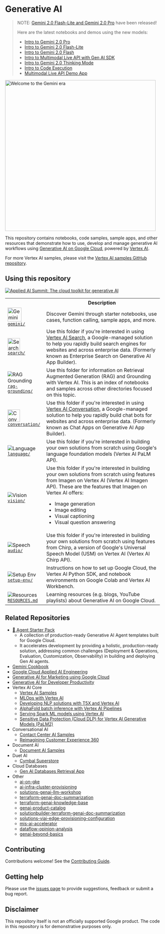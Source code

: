 # Generative AI

> NOTE: [Gemini 2.0 Flash-Lite and Gemini 2.0 Pro](https://cloud.google.com/vertex-ai/generative-ai/docs/gemini-v2) have been released!
>
> Here are the latest notebooks and demos using the new models:
> - [Intro to Gemini 2.0 Pro](gemini/getting-started/intro_gemini_2_0_pro.ipynb)
> - [Intro to Gemini 2.0 Flash-Lite](gemini/getting-started/intro_gemini_2_0_flash_lite.ipynb)
> - [Intro to Gemini 2.0 Flash](gemini/getting-started/intro_gemini_2_0_flash.ipynb)
> - [Intro to Multimodal Live API with Gen AI SDK](gemini/multimodal-live-api/intro_multimodal_live_api_genai_sdk.ipynb)
> - [Intro to Gemini 2.0 Thinking Mode](gemini/getting-started/intro_gemini_2_0_flash_thinking_mode.ipynb)
> - [Intro to Code Execution](gemini/code-execution/intro_code_execution.ipynb)
> - [Multimodal Live API Demo App](gemini/multimodal-live-api/websocket-demo-app/)

<!-- markdownlint-disable MD033 -->

<a href="gemini"><img src="https://lh3.googleusercontent.com/eDr6pYKs1tT0iK0nt3pPhvVlP2Wn96fbGqbWgBAARRZ7isej037g_tWobjV8zQkxOsWzJuEH8p-fksczXUOeqxGZZIo_HUCdkn8q-a4fuwATD7Q9Xrs=w2456-l100-sg-rj-c0xffffff" style="width:35em" alt="Welcome to the Gemini era"></a>

This repository contains notebooks, code samples, sample apps, and other resources that demonstrate how to use, develop and manage generative AI workflows using [Generative AI on Google Cloud](https://cloud.google.com/ai/generative-ai), powered by [Vertex AI](https://cloud.google.com/vertex-ai).

For more Vertex AI samples, please visit the [Vertex AI samples GitHub repository](https://github.com/GoogleCloudPlatform/vertex-ai-samples/).

## Using this repository

[![Applied AI Summit: The cloud toolkit for generative AI](https://img.youtube.com/vi/xT7WW2SKLfE/hqdefault.jpg)](https://www.youtube.com/watch?v=xT7WW2SKLfE)

<table>
  <tr>
    <th></th>
    <th style="text-align: center;">Description</th>
  </tr>
  <tr>
    <td>
      <img src="https://storage.googleapis.com/github-repo/img/gemini/Spark__Gradient_Alpha_100px.gif" width="45px" alt="Gemini">
      <br>
      <a href="gemini/"><code>gemini/</code></a>
    </td>
    <td>
      Discover Gemini through starter notebooks, use cases, function calling, sample apps, and more.
    </td>
  </tr>
  <tr>
    <td>
      <img src="https://www.gstatic.com/images/branding/gcpiconscolors/service_discovery/v1/24px.svg" width="40px" alt="Search">
      <br>
      <a href="search/"><code>search/</code></a>
    </td>
    <td>Use this folder if you're interested in using <a href="https://cloud.google.com/enterprise-search">Vertex AI Search</a>, a Google-managed solution to help you rapidly build search engines for websites and across enterprise data. (Formerly known as Enterprise Search on Generative AI App Builder).</td>
  </tr>
  <tr>
    <td>
      <img src="https://fonts.gstatic.com/s/i/short-term/release/googlesymbols/nature_people/default/40px.svg" alt="RAG Grounding">
      <br>
      <a href="rag-grounding/"><code>rag-grounding/</code></a>
    </td>
    <td>Use this folder for information on Retrieval Augmented Generation (RAG) and Grounding with Vertex AI. This is an index of notebooks and samples across other directories focused on this topic.</td>
  </tr>
  <tr>
    <td>
      <img src="https://www.gstatic.com/images/branding/gcpiconscolors/dialogflow_cx/v1/24px.svg" width="40px" alt="Conversation">
      <br>
      <a href="conversation/"><code>conversation/</code></a>
    </td>
    <td>Use this folder if you're interested in using <a href="https://cloud.google.com/generative-ai-app-builder">Vertex AI Conversation</a>, a Google-managed solution to help you rapidly build chat bots for websites and across enterprise data. (Formerly known as Chat Apps on Generative AI App Builder).</td>
  </tr>
  <tr>
    <td>
      <img src="https://fonts.gstatic.com/s/i/short-term/release/googlesymbols/edit_note/default/40px.svg" alt="Language">
      <br>
      <a href="language/"><code>language/</code></a>
    </td>
    <td>
      Use this folder if you're interested in building your own solutions from scratch using Google's language foundation models (Vertex AI PaLM API).
    </td>
  </tr>
  <tr>
    <td>
      <img src="https://fonts.gstatic.com/s/i/short-term/release/googlesymbols/image/default/40px.svg" alt="Vision">
      <br>
      <a href="vision/"><code>vision/</code></a>
    </td>
    <td>
      Use this folder if you're interested in building your own solutions from scratch using features from Imagen on Vertex AI (Vertex AI Imagen API).
      These are the features that Imagen on Vertex AI offers:
      <ul>
        <li>Image generation</li>
        <li>Image editing</li>
        <li>Visual captioning</li>
        <li>Visual question answering</li>
      </ul>
    </td>
  </tr>
  <tr>
    <td>
      <img src="https://fonts.gstatic.com/s/i/short-term/release/googlesymbols/mic/default/40px.svg" alt="Speech">
      <br>
      <a href="audio/"><code>audio/</code></a>
    </td>
    <td>
      Use this folder if you're interested in building your own solutions from scratch using features from Chirp, a version of Google's Universal Speech Model (USM) on Vertex AI (Vertex AI Chirp API).
    </td>
  </tr>
  <tr>
    <td>
      <img src="https://fonts.gstatic.com/s/i/short-term/release/googlesymbols/build/default/40px.svg" alt="Setup Env">
      <br>
      <a href="setup-env/"><code>setup-env/</code></a>
    </td>
    <td>Instructions on how to set up Google Cloud, the Vertex AI Python SDK, and notebook environments on Google Colab and Vertex AI Workbench.</td>
  </tr>
  <tr>
    <td>
      <img src="https://fonts.gstatic.com/s/i/short-term/release/googlesymbols/media_link/default/40px.svg" alt="Resources">
      <br>
      <a href="RESOURCES.md"><code>RESOURCES.md</code></a>
    </td>
    <td>Learning resources (e.g. blogs, YouTube playlists) about Generative AI on Google Cloud.</td>
  </tr>
</table>
<!-- markdownlint-enable MD033 -->

## Related Repositories

- [🚀 Agent Starter Pack](https://github.com/GoogleCloudPlatform/agent-starter-pack)
  - A collection of production-ready Generative AI Agent templates built for Google Cloud. 
  - It accelerates development by providing a holistic, production-ready solution, addressing common challenges (Deployment & Operations, Evaluation, Customization, Observability) in building and deploying Gen AI agents.
- [Gemini Cookbook](https://github.com/google-gemini/cookbook/)
- [Google Cloud Applied AI Engineering](https://github.com/GoogleCloudPlatform/applied-ai-engineering-samples)
- [Generative AI for Marketing using Google Cloud](https://github.com/GoogleCloudPlatform/genai-for-marketing)
- [Generative AI for Developer Productivity](https://github.com/GoogleCloudPlatform/genai-for-developers)
- Vertex AI Core
  - [Vertex AI Samples](https://github.com/GoogleCloudPlatform/vertex-ai-samples)
  - [MLOps with Vertex AI](https://github.com/GoogleCloudPlatform/mlops-with-vertex-ai)
  - [Developing NLP solutions with T5X and Vertex AI](https://github.com/GoogleCloudPlatform/t5x-on-vertex-ai)
  - [AlphaFold batch inference with Vertex AI Pipelines](https://github.com/GoogleCloudPlatform/vertex-ai-alphafold-inference-pipeline)
  - [Serving Spark ML models using Vertex AI](https://github.com/GoogleCloudPlatform/vertex-ai-spark-ml-serving)
  - [Sensitive Data Protection (Cloud DLP) for Vertex AI Generative Models (PaLM2)](https://github.com/GoogleCloudPlatform/Sensitive-Data-Protection-for-Vertex-AI-PaLM2)
- Conversational AI
  - [Contact Center AI Samples](https://github.com/GoogleCloudPlatform/contact-center-ai-samples)
  - [Reimagining Customer Experience 360](https://github.com/GoogleCloudPlatform/dialogflow-ccai-omnichannel)
- Document AI
  - [Document AI Samples](https://github.com/GoogleCloudPlatform/document-ai-samples)
- Duet AI
  - [Cymbal Superstore](https://github.com/GoogleCloudPlatform/cymbal-superstore)
- Cloud Databases
  - [Gen AI Databases Retrieval App](https://github.com/GoogleCloudPlatform/genai-databases-retrieval-app)
- Other
  - [ai-on-gke](https://github.com/GoogleCloudPlatform/ai-on-gke)
  - [ai-infra-cluster-provisioning](https://github.com/GoogleCloudPlatform/ai-infra-cluster-provisioning)
  - [solutions-genai-llm-workshop](https://github.com/GoogleCloudPlatform/solutions-genai-llm-workshop)
  - [terraform-genai-doc-summarization](https://github.com/GoogleCloudPlatform/terraform-genai-doc-summarization)
  - [terraform-genai-knowledge-base](https://github.com/GoogleCloudPlatform/terraform-genai-knowledge-base)
  - [genai-product-catalog](https://github.com/GoogleCloudPlatform/genai-product-catalog)
  - [solutionbuilder-terraform-genai-doc-summarization](https://github.com/GoogleCloudPlatform/solutionbuilder-terraform-genai-doc-summarization)
  - [solutions-viai-edge-provisioning-configuration](https://github.com/GoogleCloudPlatform/solutions-viai-edge-provisioning-configuration)
  - [mis-ai-accelerator](https://github.com/GoogleCloudPlatform/mis-ai-accelerator)
  - [dataflow-opinion-analysis](https://github.com/GoogleCloudPlatform/dataflow-opinion-analysis)
  - [genai-beyond-basics](https://github.com/meteatamel/genai-beyond-basics)

## Contributing

Contributions welcome! See the [Contributing Guide](https://github.com/GoogleCloudPlatform/generative-ai/blob/main/CONTRIBUTING.md).

## Getting help

Please use the [issues page](https://github.com/GoogleCloudPlatform/generative-ai/issues) to provide suggestions, feedback or submit a bug report.

## Disclaimer

This repository itself is not an officially supported Google product. The code in this repository is for demonstrative purposes only.
